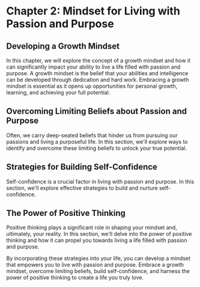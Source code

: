 # Chapter 2: Mindset for Living with Passion and Purpose

## Developing a Growth Mindset

In this chapter, we will explore the concept of a growth mindset and how it can significantly impact your ability to live a life filled with passion and purpose. A growth mindset is the belief that your abilities and intelligence can be developed through dedication and hard work. Embracing a growth mindset is essential as it opens up opportunities for personal growth, learning, and achieving your full potential.

## Overcoming Limiting Beliefs about Passion and Purpose

Often, we carry deep-seated beliefs that hinder us from pursuing our passions and living a purposeful life. In this section, we'll explore ways to identify and overcome these limiting beliefs to unlock your true potential.

## Strategies for Building Self-Confidence

Self-confidence is a crucial factor in living with passion and purpose. In this section, we'll explore effective strategies to build and nurture self-confidence.

## The Power of Positive Thinking

Positive thinking plays a significant role in shaping your mindset and, ultimately, your reality. In this section, we'll delve into the power of positive thinking and how it can propel you towards living a life filled with passion and purpose.

By incorporating these strategies into your life, you can develop a mindset that empowers you to live with passion and purpose. Embrace a growth mindset, overcome limiting beliefs, build self-confidence, and harness the power of positive thinking to create a life you truly love.
